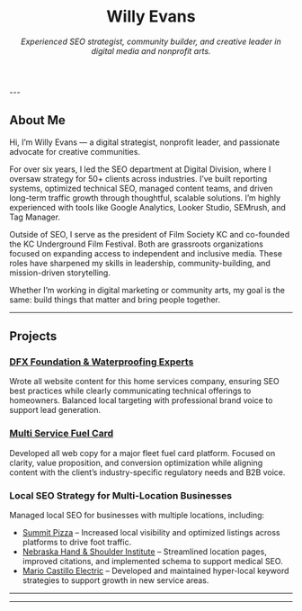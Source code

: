 <header>

# Willy Evans

_Experienced SEO strategist, community builder, and creative leader in digital media and nonprofit arts._

</header>
---

## About Me

Hi, I’m Willy Evans — a digital strategist, nonprofit leader, and passionate advocate for creative communities.

For over six years, I led the SEO department at Digital Division, where I oversaw strategy for 50+ clients across industries. I’ve built reporting systems, optimized technical SEO, managed content teams, and driven long-term traffic growth through thoughtful, scalable solutions. I’m highly experienced with tools like Google Analytics, Looker Studio, SEMrush, and Tag Manager.

Outside of SEO, I serve as the president of Film Society KC and co-founded the KC Underground Film Festival. Both are grassroots organizations focused on expanding access to independent and inclusive media. These roles have sharpened my skills in leadership, community-building, and mission-driven storytelling.

Whether I’m working in digital marketing or community arts, my goal is the same: build things that matter and bring people together.

---

## Projects

### [DFX Foundation & Waterproofing Experts](https://dfxrepair.com/)
Wrote all website content for this home services company, ensuring SEO best practices while clearly communicating technical offerings to homeowners. Balanced local targeting with professional brand voice to support lead generation.

### [Multi Service Fuel Card](https://www.multiservicefuelcard.com/)
Developed all web copy for a major fleet fuel card platform. Focused on clarity, value proposition, and conversion optimization while aligning content with the client’s industry-specific regulatory needs and B2B voice.

### Local SEO Strategy for Multi-Location Businesses  
Managed local SEO for businesses with multiple locations, including:
- [Summit Pizza](https://ordersummitpizza.com/) – Increased local visibility and optimized listings across platforms to drive foot traffic.
- [Nebraska Hand & Shoulder Institute](https://www.carpaltunnelrelief.net/) – Streamlined location pages, improved citations, and implemented schema to support medical SEO.
- [Mario Castillo Electric](https://mariocastilloelectric.com/) – Developed and maintained hyper-local keyword strategies to support growth in new service areas.

---

<footer>

---

</footer>
